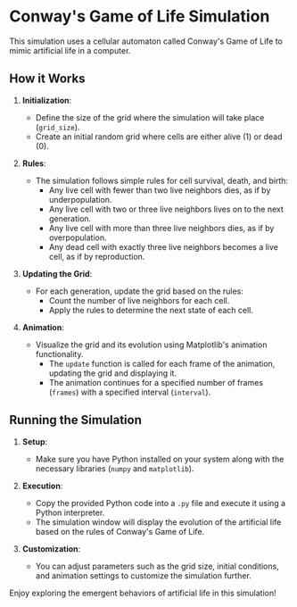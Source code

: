 # Conway's Game of Life Simulation

This simulation uses a cellular automaton called Conway's Game of Life to mimic artificial life in a computer.

## How it Works

1. **Initialization**:
   - Define the size of the grid where the simulation will take place (`grid_size`).
   - Create an initial random grid where cells are either alive (1) or dead (0).

2. **Rules**:
   - The simulation follows simple rules for cell survival, death, and birth:
     - Any live cell with fewer than two live neighbors dies, as if by underpopulation.
     - Any live cell with two or three live neighbors lives on to the next generation.
     - Any live cell with more than three live neighbors dies, as if by overpopulation.
     - Any dead cell with exactly three live neighbors becomes a live cell, as if by reproduction.

3. **Updating the Grid**:
   - For each generation, update the grid based on the rules:
     - Count the number of live neighbors for each cell.
     - Apply the rules to determine the next state of each cell.

4. **Animation**:
   - Visualize the grid and its evolution using Matplotlib's animation functionality.
     - The `update` function is called for each frame of the animation, updating the grid and displaying it.
     - The animation continues for a specified number of frames (`frames`) with a specified interval (`interval`).

## Running the Simulation

1. **Setup**:
   - Make sure you have Python installed on your system along with the necessary libraries (`numpy` and `matplotlib`).

2. **Execution**:
   - Copy the provided Python code into a `.py` file and execute it using a Python interpreter.
   - The simulation window will display the evolution of the artificial life based on the rules of Conway's Game of Life.

3. **Customization**:
   - You can adjust parameters such as the grid size, initial conditions, and animation settings to customize the simulation further.

Enjoy exploring the emergent behaviors of artificial life in this simulation!

